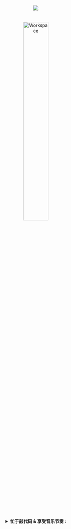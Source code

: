<div align="center" width="50">
<h1 align="center">
  <a href="https://git.io/typing-svg">
    <img src="https://readme-typing-svg.herokuapp.com/?lines=Hello,+There!+👋;This+is+hxd....;Nice+to+meet+you!&center=true&size=30">
  </a>
</h1> <br>
<img src="https://github.com/SP-XD/SP-XD/blob/main/images/dev-working_rounded.gif?raw=true" href="https://github.com/sp-xd" alt="Workspace"  width="40%"/><br> 

<details>
<p><strong> <summary>  忙于敲代码 & 享受音乐节奏 :   </summary> </strong></p>
<p align="center">
  Hi, I'm hxd, a University Student & Peacekeepers Elite (PEL) professional players & Mom's good son from China
  <br>
  <br>
  🔬 I hope I will have chance to study for my doctorate at Nanyang Technological University, Department of Computer Engineering
  <br>
  🎓 I ‘m currently studying for my master at Shandong University, School of Cyberspace Security (Master)
  <br>
  🎓 I graduated from Shandong University, School of Cyberspace Security (Undergraduate)
  <br>
  🎓 I graduated from Hainan Oversea Chinese Middle School
  <br>
  💻 I love writing code and learn anythings about it
  <br>
  📚 I’m currently learning how to build  Website with HTML & CSS
  <br>
  💬 Ask me anything about from <a href="https://github.com/hxd77/hxd77/issues" title="Issues">Here</a>
  <br>
  📫 How to reach me: <a href="mailto: hxddong77@163.com">hxddong77@163.com</a>
</p>

<hr></hr>

![tools_I_use](https://gitee.com/hxd77/BlogImage/raw/master/-%F0%9F%9A%80%20Tools%20I%20use-orange)
![semicolon](https://gitee.com/hxd77/BlogImage/raw/master/-%253A-orange)
![Go](https://img.shields.io/badge/go-%2300ADD8.svg?style=flat&logo=go&logoColor=white)
![Flutter](https://img.shields.io/badge/Flutter-%2302569B.svg?style=flat&logo=Flutter&logoColor=white)
![React Native](https://gitee.com/hxd77/BlogImage/raw/master/react_native-%252320232a.svg)
![Java](https://img.shields.io/badge/Java-ED8B00?style=flat&logo=java&logoColor=white)
![Dart](https://gitee.com/hxd77/BlogImage/raw/master/Dart-0175C2)
![C++](https://gitee.com/hxd77/BlogImage/raw/master/C%252B%252B-00599C)
![C](https://gitee.com/hxd77/BlogImage/raw/master/C-00599C)
![Python](https://img.shields.io/badge/Python-FFD43B?style=flat&logo=python&logoColor=darkgreen)
![Javascript](https://img.shields.io/badge/JavaScript-323330?style=flat&logo=javascript&logoColor=F7DF1E)
![Json](https://gitee.com/hxd77/BlogImage/raw/master/json-5E5C5C)
![Html](https://gitee.com/hxd77/BlogImage/raw/master/HTML5-E34F26)
![Css](https://gitee.com/hxd77/BlogImage/raw/master/CSS3-1572B6)
![Bash](https://gitee.com/hxd77/BlogImage/raw/master/GNU%20Bash-4EAA25)
![Markdown](https://gitee.com/hxd77/BlogImage/raw/master/Markdown-000000)
![GNU/Linux](https://gitee.com/hxd77/BlogImage/raw/master/Linux-FCC624)
![Vscode](https://gitee.com/hxd77/BlogImage/raw/master/Visual_Studio_Code-0078D4)
![Sublime Text](https://img.shields.io/badge/sublime_text-%23575757.svg?&style=flat&logo=sublime-text&logoColor=important)
![Neovim](https://gitee.com/hxd77/BlogImage/raw/master/NeoVim-%252357A143.svg)
![Firebase](https://gitee.com/hxd77/BlogImage/raw/master/firebase-ffca28)
![Sqlite](https://img.shields.io/badge/SQLite-07405E?style=flat&logo=sqlite&logoColor=white)
![Git](https://gitee.com/hxd77/BlogImage/raw/master/GIT-E44C30)
![Photoshop](https://gitee.com/hxd77/BlogImage/raw/master/Adobe%20Photoshop-31A8FF)
![Lightroom](https://gitee.com/hxd77/BlogImage/raw/master/Adobe%20Lightroom-31A8FF)
![Gimp](https://img.shields.io/badge/gimp-5C5543?style=flat&logo=gimp&logoColor=white)
![Figma](https://img.shields.io/badge/Figma-F24E1E?style=flat&logo=figma&logoColor=white)
![Flutter](https://gitee.com/hxd77/BlogImage/raw/master/Flutter-02569B)
![Heroku](https://gitee.com/hxd77/BlogImage/raw/master/Heroku-430098)
![Chakra-UI](https://gitee.com/hxd77/BlogImage/raw/master/Chakra--UI-319795)

```dart
// tools_I_use organized

class About extends Me { 
  const myTools = {  
    "ProgramingLanguages" : {"C++", "Python"},
    "OtherLanguages" : { "HTML", "CSS", "Latex", "Json", "Markdown" },
    "Database" : { "Firebase", "Sqlite" },
    "Editors" : { "Vscode", "Pycharm", "Sublime", "Neovim" },
    "Platforms" : { "Windows", "GNU/Linux", "Mac" },
    "OtherTools" : { "Git", "Figma", "Photoshop", "Gimp", "Lightroom" }
  };
}
```


-  <img alt="GIF" src="https://github.com/SP-XD/SP-XD/blob/main/images/Developer.gif" width="25" /> &nbsp;  我目前正在学习**密码学 & 软件与系统安全**. <img align="right" src="https://raw.githubusercontent.com/Tarikul-Islam-Anik/Animated-Fluent-Emojis/master/Emojis/Animals/Penguin.png" alt="Penguin" width="15%" /><br>
- <img src="https://github.com/SP-XD/SP-XD/blob/main/images/hyperkitty.gif?raw=true" width="20" />&nbsp;&nbsp;&nbsp; 我喜欢探索 **CTF/Web**. <br>
- <img src="https://github.com/SP-XD/SP-XD/blob/main/images/message.gif?raw=true" width="25" />&nbsp;&nbsp; 可以询问我关于 **大学生活, 电影, or 其他所有**. <br>
- <img src="D:\Typora\Typora\d" width="25" /> &nbsp; 可以在我的博客找到我: **[hxd的Blog](https://hxd77.github.ios)**<br>
- &nbsp;&nbsp;<img src="https://github.com/SP-XD/SP-XD/blob/main/images/lightning.gif?raw=true" width="12" />&nbsp;&nbsp;&nbsp;&nbsp;有趣的事实: 用头撞墙一小时能消耗 **150 卡路里**.<br>

<div align="center" >
<a  href="https://github.com/hxd77">



<h2 align="center">⚡ Stats ⚡</h2>

<p align=center>
  <div align=center>
    <a href="https://github.com/denvercoder1/github-readme-streak-stats" title="Go to Source">
      <img align="left" width=390 src="https://streak-stats.demolab.com/?user=hxd77&theme=react&border=61dafb&hide_border=true" alt="hxd77" />
    </a>
    <a href="https://github.com/anuraghazra/github-readme-stats" title="Go to Source">
      <img align="right" width=390 src="https://github-readme-stats.vercel.app/api?username=hxd77&show_icons=true&theme=react&border_color=61dafb&hide_border=true" />
    </a>
  </div>
  <br><br><br><br><br><br><br><br><br>
  <div align=center>
    <a href="https://github.com/anuraghazra/github-readme-stats">
      <img height=200 align="center" src="https://github-readme-stats.vercel.app/api/top-langs/?username=hxd77&hide=c%23,powershell,Mathematica,Ruby,Objective-C,Objective-C%2b%2b,Cuda&title_color=61dafb&text_color=ffffff&icon_color=61dafb&bg_color=20232a&langs_count=8&layout=compact&border_color=61dafb&hide_border=true&size_weight=0.5&count_weight=0.5" />
    </a>
  </div>
  <br>

<img src="https://github-readme-activity-graph.vercel.app/graph?username=hxd77&theme=react-dark&bg_color=20232a&hide_border=true" width="100%"/>



<hr>

<h2 align="center">👨‍💻 Repositories 👨‍💻</h2>
<br>

<div width="100%" align="center">
  <a align="left" href="https://github.com/hxd77/C_plusplus" title="C_plusplus"><img align="left" height="115" src="https://github-readme-stats.vercel.app/api/pin/?username=hxd77&repo=C_plusplus&theme=react&border_color=61dafb&border_radius=10"></a>
  <a align="right" href="https://github.com/hxd77/C" title="C"><img align="right" height="115" src="https://github-readme-stats.vercel.app/api/pin/?username=hxd77&repo=C&theme=react&border_color=61dafb&border_radius=10"></a>
</div>
<br/><br/><br/><br/><br/><br/>

<div width="100%" align="center">
  <a align="left" href="https://github.com/hxd77/Python" title="Python"><img align="left" height="115" src="https://github-readme-stats.vercel.app/api/pin/?username=hxd77&repo=Python&theme=react&border_color=61dafb&border_radius=10"></a>
  <a align="right" href="https://github.com/hxd77/aha_algorithm" title="aha_algorithm"><img align="right" height="115" src="https://github-readme-stats.vercel.app/api/pin/?username=hxd77&repo=aha_algorithm&theme=react&border_color=61dafb&border_radius=10"></a>
</div>

<br/><br/><br/><br/><br/><br/>

<div width="100%" align="center">
  <a align="left" href="https://github.com/hxd77/luoguday" title="luoguday"><img align="left" height="115" src="https://github-readme-stats.vercel.app/api/pin/?username=hxd77&repo=luoguday&theme=react&border_color=61dafb&border_radius=10"></a>
  <a align="right" href="https://github.com/hxd77/group124" title="group124"><img align="right" height="115" src="https://github-readme-stats.vercel.app/api/pin/?username=hxd77&repo=group124&theme=react&border_color=61dafb&border_radius=10"></a>
</div>
<br/><br/><br/><br/><br/><br/>

<h4 align="center">
  <a href="https://github.com/hxd77?tab=repositories" title="Show Repositories">🔎 Show More 🔍</a>
</h4>

**Code Cycle**<br>

<img src="https://raw.githubusercontent.com/Tarikul-Islam-Anik/Animated-Fluent-Emojis/master/Emojis/Smilies/Face with Spiral Eyes.png" width="10%" alt="Broken system!"/>
&nbsp;&nbsp;&nbsp;&nbsp;&nbsp;
<img src="https://raw.githubusercontent.com/Tarikul-Islam-Anik/Animated-Fluent-Emojis/master/Emojis/Smilies/Relieved%20Face.png" width="10%" alt="It's working!"/>
&nbsp;&nbsp;&nbsp;&nbsp;&nbsp;
<img src="https://raw.githubusercontent.com/Tarikul-Islam-Anik/Animated-Fluent-Emojis/master/Emojis/Smilies/Astonished%20Face.png" width="10%" alt="It's working but you don't know how!"/><br>

